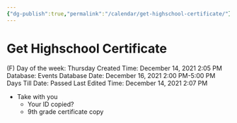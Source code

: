 ```yaml
---
{"dg-publish":true,"permalink":"/calendar/get-highschool-certificate/"}
---
```


# Get Highschool Certificate

(F) Day of the week: Thursday
Created Time: December 14, 2021 2:05 PM
Database: Events Database
Date: December 16, 2021 2:00 PM-5:00 PM
Days Till Date: Passed
Last Edited Time: December 14, 2021 2:07 PM

- Take with you
    - Your ID copied?
    - 9th grade certificate copy